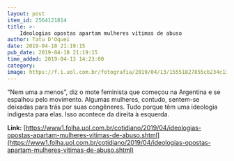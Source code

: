 ```yaml
---
layout: post
item_id: 2564121814
title: >-
    Ideologias opostas apartam mulheres vítimas de abuso
author: Tatu D'Oquei
date: 2019-04-18 21:19:15
pub_date: 2019-04-18 21:19:15
time_added: 2019-04-13 14:23:00
category: 
image: https://f.i.uol.com.br/fotografia/2019/04/13/15551827855cb234c131fef_1555182785_3x2_rt.jpg
---
```


“Nem uma a menos”, diz o mote feminista que começou na Argentina e se espalhou pelo movimento. Algumas mulheres, contudo, sentem-se deixadas para trás por suas congêneres. Tudo porque têm uma ideologia indigesta para elas. Isso acontece da direita à esquerda.

**Link:** [https://www1.folha.uol.com.br/cotidiano/2019/04/ideologias-opostas-apartam-mulheres-vitimas-de-abuso.shtml](https://www1.folha.uol.com.br/cotidiano/2019/04/ideologias-opostas-apartam-mulheres-vitimas-de-abuso.shtml)

